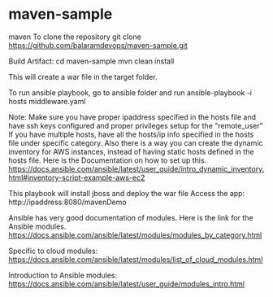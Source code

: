 # maven-sample
maven
To clone the repository
git clone https://github.com/balaramdevops/maven-sample.git

Build Artifact:
		cd maven-sample
		mvn clean install

This will create a war file in the target folder.

To run ansible playbook, go to ansible folder and run
ansible-playbook -i hosts middleware.yaml

Note: Make sure you have proper ipaddress specified in the hosts file and have ssh keys configured and proper privileges setup for the "remote_user"
If you have multiple hosts, have all the hosts/ip info specified in the hosts file under specific category.
Also there is a way you can create the dynamic inventory for AWS instances, instead of having static hosts defined in the hosts file.
Here is the Documentation on how to set up this.
https://docs.ansible.com/ansible/latest/user_guide/intro_dynamic_inventory.html#inventory-script-example-aws-ec2

This playbook will install jboss and deploy the war file
Access the app: http://ipaddress:8080/mavenDemo


Ansible has very good documentation of modules. Here is the link for the Ansible modules.
https://docs.ansible.com/ansible/latest/modules/modules_by_category.html

Specific to cloud modules:
https://docs.ansible.com/ansible/latest/modules/list_of_cloud_modules.html

Introduction to Ansible modules:
https://docs.ansible.com/ansible/latest/user_guide/modules_intro.html
  
